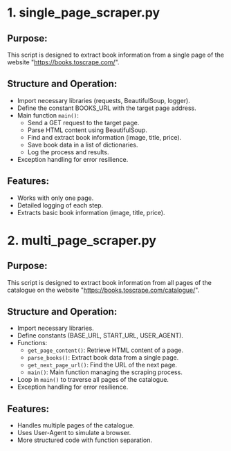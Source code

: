 # 1. single_page_scraper.py

## Purpose:
This script is designed to extract book information from a single page of the website "https://books.toscrape.com/".

## Structure and Operation:
- Import necessary libraries (requests, BeautifulSoup, logger).
- Define the constant BOOKS_URL with the target page address.
- Main function `main()`:
    - Send a GET request to the target page.
    - Parse HTML content using BeautifulSoup.
    - Find and extract book information (image, title, price).
    - Save book data in a list of dictionaries.
    - Log the process and results.
- Exception handling for error resilience.

## Features:
- Works with only one page.
- Detailed logging of each step.
- Extracts basic book information (image, title, price).

# 2. multi_page_scraper.py

## Purpose:
This script is designed to extract book information from all pages of the catalogue on the website 
"https://books.toscrape.com/catalogue/".

## Structure and Operation:
- Import necessary libraries.
- Define constants (BASE_URL, START_URL, USER_AGENT).
- Functions:
    - `get_page_content()`: Retrieve HTML content of a page.
    - `parse_books()`: Extract book data from a single page.
    - `get_next_page_url()`: Find the URL of the next page.
    - `main()`: Main function managing the scraping process.
- Loop in `main()` to traverse all pages of the catalogue.
- Exception handling for error resilience.

## Features:
- Handles multiple pages of the catalogue.
- Uses User-Agent to simulate a browser.
- More structured code with function separation.
